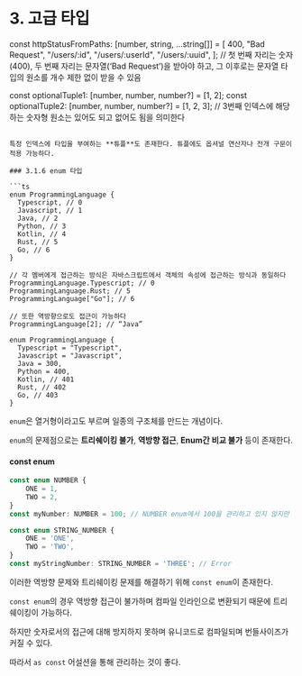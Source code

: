 # 3. 고급 타입

const httpStatusFromPaths: [number, string, ...string[]] = [
400,
"Bad Request",
"/users/:id",
"/users/:userId",
"/users/:uuid",
];
// 첫 번째 자리는 숫자(400), 두 번째 자리는 문자열(‘Bad Request’)을 받아야 하고, 그 이후로는 문자열 타입의 원소를 개수 제한 없이 받을 수 있음

const optionalTuple1: [number, number, number?] = [1, 2];
const optionalTuple2: [number, number, number?] = [1, 2, 3]; // 3번째 인덱스에 해당하는 숫자형 원소는 있어도 되고 없어도 됨을 의미한다

````

특정 인덱스에 타입을 부여하는 **튜플**도 존재한다. 튜플에도 옵셔널 연산자나 전개 구문이 적용 가능하다.

### 3.1.6 enum 타입

```ts
enum ProgrammingLanguage {
  Typescript, // 0
  Javascript, // 1
  Java, // 2
  Python, // 3
  Kotlin, // 4
  Rust, // 5
  Go, // 6
}

// 각 멤버에게 접근하는 방식은 자바스크립트에서 객체의 속성에 접근하는 방식과 동일하다
ProgrammingLanguage.Typescript; // 0
ProgrammingLanguage.Rust; // 5
ProgrammingLanguage["Go"]; // 6

// 또한 역방향으로도 접근이 가능하다
ProgrammingLanguage[2]; // “Java”

enum ProgrammingLanguage {
  Typescript = "Typescript",
  Javascript = "Javascript",
  Java = 300,
  Python = 400,
  Kotlin, // 401
  Rust, // 402
  Go, // 403
}
````

`enum`은 열거형이라고도 부르며 일종의 구조체를 만드는 개념이다.

`enum`의 문제점으로는 **트리쉐이킹 불가**, **역방향 접근**, **Enum간 비교 불가** 등이 존재한다.

#### const enum

```ts
const enum NUMBER {
	ONE = 1,
	TWO = 2,
}
const myNumber: NUMBER = 100; // NUMBER enum에서 100을 관리하고 있지 않지만 이는 에러를 발생시키지 않는다

const enum STRING_NUMBER {
	ONE = 'ONE',
	TWO = 'TWO',
}
const myStringNumber: STRING_NUMBER = 'THREE'; // Error
```

이러한 역방향 문제와 트리쉐이킹 문제를 해결하기 위해 `const enum`이 존재한다.

`const enum`의 경우 역방향 접근이 불가하며 컴파일 인라인으로 변환되기 때문에 트리쉐이킹이 가능하다.

하지만 숫자로서의 접근에 대해 방지하지 못하며 유니코드로 컴파일되며 번들사이즈가 커질 수 있다.

따라서 `as const` 어설션을 통해 관리하는 것이 좋다.
